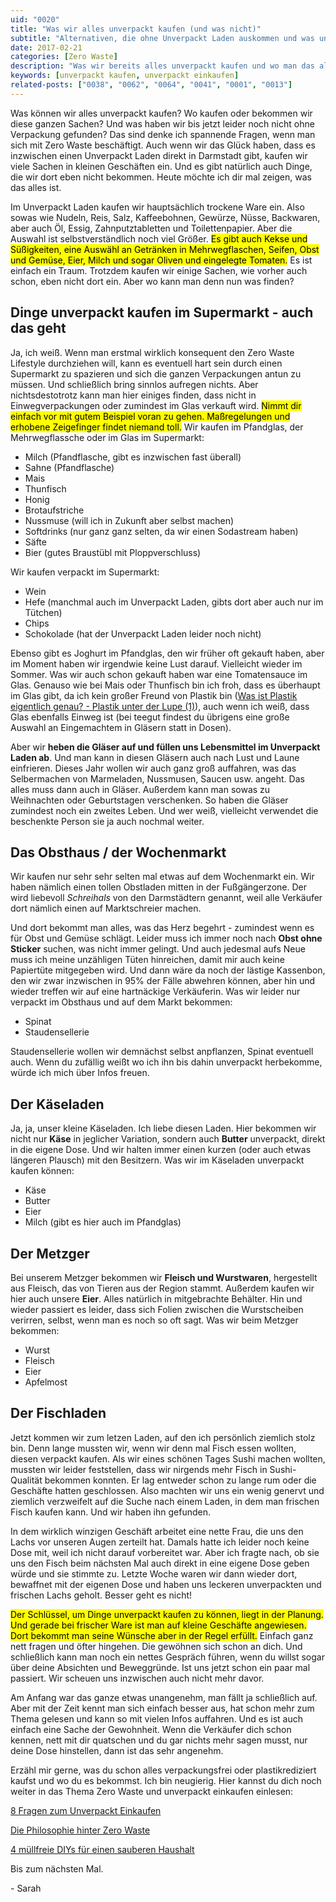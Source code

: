 ```yaml
---
uid: "0020"
title: "Was wir alles unverpackt kaufen (und was nicht)"
subtitle: "Alternativen, die ohne Unverpackt Laden auskommen und was uns Schwierigkeiten bereitet"
date: 2017-02-21
categories: [Zero Waste]
description: "Was wir bereits alles unverpackt kaufen und wo man das alles bekommt will ich dir in diesem Post zeigen. Eine Abstiche müssen wir aber noch machen."
keywords: [unverpackt kaufen, unverpackt einkaufen]
related-posts: ["0038", "0062", "0064", "0041", "0001", "0013"]
---
```

Was können wir alles unverpackt kaufen? Wo kaufen oder bekommen wir diese ganzen Sachen? Und was haben wir bis jetzt leider noch nicht ohne Verpackung gefunden? Das sind denke ich spannende Fragen, wenn man sich mit Zero Waste beschäftigt. Auch wenn wir das Glück haben, dass es inzwischen einen Unverpackt Laden direkt in Darmstadt gibt, kaufen wir viele Sachen in kleinen Geschäften ein. Und es gibt natürlich auch Dinge, die wir dort eben nicht bekommen. Heute möchte ich dir mal zeigen, was das alles ist.

Im Unverpackt Laden kaufen wir hauptsächlich trockene Ware ein. Also sowas wie Nudeln, Reis, Salz, Kaffeebohnen, Gewürze, Nüsse, Backwaren, aber auch Öl, Essig, Zahnputztabletten und Toilettenpapier. Aber die Auswahl ist selbstverständlich noch viel Größer. <mark>Es gibt auch Kekse und Süßigkeiten, eine Auswähl an Getränken in Mehrwegflaschen, Seifen, Obst und Gemüse, Eier, Milch und sogar Oliven und eingelegte Tomaten.</mark> Es ist einfach ein Traum. Trotzdem kaufen wir einige Sachen, wie vorher auch schon, eben nicht dort ein. Aber wo kann man denn nun was finden?

## Dinge unverpackt kaufen im Supermarkt - auch das geht
Ja, ich weiß. Wenn man erstmal wirklich konsequent den Zero Waste Lifestyle durchziehen will, kann es eventuell hart sein durch einen Supermarkt zu spazieren und sich die ganzen Verpackungen antun zu müssen. Und schließlich bring sinnlos aufregen nichts. Aber nichtsdestotrotz kann man hier einiges finden, dass nicht in Einwegverpackungen oder zumindest im Glas verkauft wird. <mark>Nimmt dir einfach vor mit gutem Beispiel voran zu gehen. Maßregelungen und erhobene Zeigefinger findet niemand toll.</mark> Wir kaufen im Pfandglas, der Mehrwegflassche oder im Glas im Supermarkt:

  * Milch (Pfandflasche, gibt es inzwischen fast überall)
  * Sahne (Pfandflasche)
  * Mais
  * Thunfisch
  * Honig
  * Brotaufstriche
  * Nussmuse (will ich in Zukunft aber selbst machen)
  * Softdrinks (nur ganz ganz selten, da wir einen Sodastream haben)
  * Säfte
  * Bier (gutes Braustübl mit Ploppverschluss)

Wir kaufen verpackt im Supermarkt:

  * Wein
  * Hefe (manchmal auch im Unverpackt Laden, gibts dort aber auch nur im Tütchen)
  * Chips
  * Schokolade (hat der Unverpackt Laden leider noch nicht)

Ebenso gibt es Joghurt im Pfandglas, den wir früher oft gekauft haben, aber im Moment haben wir irgendwie keine Lust darauf. Vielleicht wieder im Sommer. Was wir auch schon gekauft haben war eine Tomatensauce im Glas. Genauso wie bei Mais oder Thunfisch bin ich froh, dass es überhaupt im Glas gibt, da ich kein großer Freund von Plastik bin ([Was ist Plastik eigentlich genau? - Plastik unter der Lupe (1)](/blog/was-ist-plastik)), auch wenn ich weiß, dass Glas ebenfalls Einweg ist (bei teegut findest du übrigens eine große Auswahl an Eingemachtem in Gläsern statt in Dosen).

Aber wir **heben die Gläser auf und füllen uns Lebensmittel im Unverpackt Laden ab**. Und man kann in diesen Gläsern auch nach Lust und Laune einfrieren. Dieses Jahr wollen wir auch ganz groß auffahren, was das Selbermachen von Marmeladen, Nussmusen, Saucen usw. angeht. Das alles muss dann auch in Gläser. Außerdem kann man sowas zu Weihnachten oder Geburtstagen verschenken. So haben die Gläser zumindest noch ein zweites Leben. Und wer weiß, vielleicht verwendet die beschenkte Person sie ja auch nochmal weiter.

## Das Obsthaus / der Wochenmarkt
Wir kaufen nur sehr sehr selten mal etwas auf dem Wochenmarkt ein. Wir haben nämlich einen tollen Obstladen mitten in der Fußgängerzone. Der wird liebevoll _Schreihals_ von den Darmstädtern genannt, weil alle Verkäufer dort nämlich einen auf Marktschreier machen.

Und dort bekommt man alles, was das Herz begehrt - zumindest wenn es für Obst und Gemüse schlägt. Leider muss ich immer noch nach **Obst ohne Sticker** suchen, was nicht immer gelingt. Und auch jedesmal aufs Neue muss ich meine unzähligen Tüten hinreichen, damit mir auch keine Papiertüte mitgegeben wird. Und dann wäre da noch der lästige Kassenbon, den wir zwar inzwischen in 95% der Fälle abwehren können, aber hin und wieder treffen wir auf eine hartnäckige Verkäuferin. Was wir leider nur verpackt im Obsthaus und auf dem Markt bekommen:

  * Spinat
  * Staudensellerie

Staudensellerie wollen wir demnächst selbst anpflanzen, Spinat eventuell auch. Wenn du zufällig weißt wo ich ihn bis dahin unverpackt herbekomme, würde ich mich über Infos freuen.

## Der Käseladen
Ja, ja, unser kleine Käseladen. Ich liebe diesen Laden. Hier bekommen wir nicht nur **Käse** in jeglicher Variation, sondern auch **Butter** unverpackt, direkt in die eigene Dose. Und wir halten immer einen kurzen (oder auch etwas längeren Plausch) mit den Besitzern. Was wir im Käseladen unverpackt kaufen können:

  * Käse
  * Butter
  * Eier
  * Milch (gibt es hier auch im Pfandglas)

## Der Metzger
Bei unserem Metzger bekommen wir **Fleisch und Wurstwaren**, hergestellt aus Fleisch, das von Tieren aus der Region stammt. Außerdem kaufen wir hier auch unsere **Eier**. Alles natürlich in mitgebrachte Behälter. Hin und wieder passiert es leider, dass sich Folien zwischen die Wurstscheiben verirren, selbst, wenn man es noch so oft sagt. Was wir beim Metzger bekommen:

  * Wurst
  * Fleisch
  * Eier
  * Apfelmost

## Der Fischladen
Jetzt kommen wir zum letzen Laden, auf den ich persönlich ziemlich stolz bin. Denn lange mussten wir, wenn wir denn mal Fisch essen wollten, diesen verpackt kaufen. Als wir eines schönen Tages Sushi machen wollten, mussten wir leider feststellen, dass wir nirgends mehr Fisch in Sushi-Qualität bekommen konnten. Er lag entweder schon zu lange rum oder die Geschäfte hatten geschlossen. Also machten wir uns ein wenig genervt und ziemlich verzweifelt auf die Suche nach einem Laden, in dem man frischen Fisch kaufen kann. Und wir haben ihn gefunden.

In dem wirklich winzigen Geschäft arbeitet eine nette Frau, die uns den Lachs vor unseren Augen zerteilt hat. Damals hatte ich leider noch keine Dose mit, weil ich nicht darauf vorbereitet war. Aber ich fragte nach, ob sie uns den Fisch beim nächsten Mal auch direkt in eine eigene Dose geben würde und sie stimmte zu. Letzte Woche waren wir dann wieder dort, bewaffnet mit der eigenen Dose und haben uns leckeren unverpackten und frischen Lachs geholt. Besser geht es nicht!

<mark>Der Schlüssel, um Dinge unverpackt kaufen zu können, liegt in der Planung. Und gerade bei frischer Ware ist man auf kleine Geschäfte angewiesen. Dort bekommt man seine Wünsche aber in der Regel erfüllt.</mark> Einfach ganz nett fragen und öfter hingehen. Die gewöhnen sich schon an dich. Und schließlich kann man noch ein nettes Gespräch führen, wenn du willst sogar über deine Absichten und Beweggründe. Ist uns jetzt schon ein paar mal passiert. Wir scheuen uns inzwischen auch nicht mehr davor.

Am Anfang war das ganze etwas unangenehm, man fällt ja schließlich auf. Aber mit der Zeit kennt man sich einfach besser aus, hat schon mehr zum Thema gelesen und kann so mit vielen Infos auffahren. Und es ist auch einfach eine Sache der Gewohnheit. Wenn die Verkäufer dich schon kennen, nett mit dir quatschen und du gar nichts mehr sagen musst, nur deine Dose hinstellen, dann ist das sehr angenehm.

Erzähl mir gerne, was du schon alles verpackungsfrei oder plastikrediziert kaufst und wo du es bekommst. Ich bin neugierig. Hier kannst du dich noch weiter in das Thema Zero Waste und unverpackt einkaufen einlesen:

[8 Fragen zum Unverpackt Einkaufen](/blog/8-fragen-zum-unverpackt-einkaufen/)

[Die Philosophie hinter Zero Waste](/blog/die-philosophie-hinter-zero-waste/)

[4 müllfreie DIYs für einen sauberen Haushalt](/blog/4-muellfreie-diys-fuer-einen-sauberen-haushalt/)

Bis zum nächsten Mal.

\- Sarah
